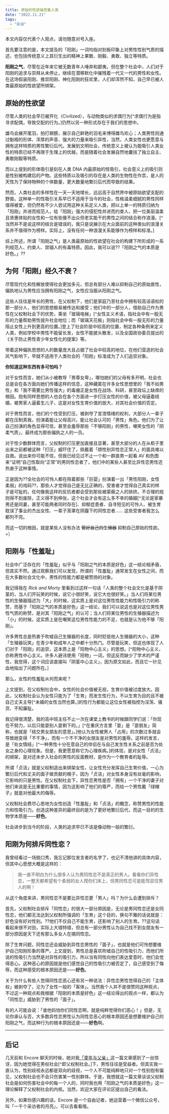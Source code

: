 ```yaml
---
title: 原始的性欲操控着人类
date: "2022.11.21"
tags:
  - "杂谈"
---
```

<script>
  import Tip from '../Tip.svelte'
</script>

<Tip>本文内容仅代表个人观点，请勿随意对号入座。</Tip>

首先要注意的是，本文提及的「阳刚」一词均指对刻板印象上对男性性别气质的描述，也包括传统意义上其衍生出的精神上果敢、刚毅、勇敢、独立等特质。
<!--less-->
**阳刚之气**，尽管在近年来它被无数青年人唾弃和鄙夷，但在整个社会中，人们对于阳刚的追求与崇拜从未停止，继续在潜移默化中摧残着一代又一代的男性和女性。在这场假装阳刚、推崇阳刚、神化阳刚的狂欢里，人们却浑然不知，自己早已被人类最原始的性欲望所绑架。<!--more-->

## 原始的性欲望

尽管人类的社会早已被开化（Civilized），与动物类似的求偶行为[^求偶行为是指寻求配偶，导致交配的行为。]仍然以另一种形式存在于我们的思想中。

雄鸟会展开尾羽，拍打翅膀，展示自己鲜艳的羽毛来博得雌鸟欢心；人类男性则通过魁梧的形体、浑厚的声音、强大的力量来吸引异性，当然，人类女性也更愿意与拥有这样特质的男性繁衍后代。发展到文明社会，传统意义上被认为能吸引人类女性的特质已经不再限于生理上的优越，而是随着社会发展自然地囊括了独立自主、勇敢刚毅等特质。

而以上提到的形体吸引是刻在人类 DNA 内最原始的性吸引，社会意义上的吸引则是性别被构建后的产物。这些特质以及吸引的存在是人类的生物性在作祟，是人的天性为了保持物种的个体数量，更大数量地繁衍后代而导致的结果。

然而，人类社会的多样性在一天一天地增长，远远高于自然界中被原始欲望支配的野兽。这种单一的性吸引关系早已不适用于当今的社会，性格温柔细腻的男性同样值得被爱，但仍然有不少人尝试用这种关系定义人类，把以上单一的特质归纳为「阳刚」并进而规范人，给「阳刚」强大的侵犯性并进而约束人，把一位美丽温柔且贤惠体贴的女性和一位有些傻不出众但老实能干的男性之间的结合称作浪漫。[^当然并不是说这样的结合是错误的，我只是说展示在大众面前的这种类似的浪漫关系并不值得作为榜样。实际上，没有任何一种浪漫关系能够作为榜样和标准。]

综上所述，所谓「阳刚之气」是人类最原始的性欲望在社会的构建下所形成的一系列规范人、约束人、禁锢人的有毒特质。因此，我可以说??「阳刚之气的本质是好色。」??

## 为何「阳刚」经久不衰？

尽管现代化和性解放使得社会更加多元，但总有部分人难以抑制自己的原始兽性，偏执地认为男性应当拥有阳刚之气，女性应当服从阳刚之气。

这些人往往是年长的男性，在父权制下，他们是家庭乃至社会中拥有较高话语权的那一部分人，他们的思想极易被传达和接受；他们中的一部分人，借助自己作为男性在父权制社会下的优势，乘坐「玻璃电梯」[^女性主义术语，指社会中有一股无形的力量帮助男性提升社会地位；而「玻璃天花板」则指社会中有一股无形的力量阻止女性上升到更高的位置。]登上了社会阶层中较高的位置，制定各种条例来定义人类，例如学校中男性不能留长发，女性不能披头散发，以及全国政协委员提出的《关于防止男性青少年女性化的提案》等。

带着这种偏执思想的人的数量庞大且占据了社会中较高的地位，在他们营造的社会风气影响下，早就不适用于人类社会的「阳刚」标准成为了人们追崇对象。

**你知道这种东西有多可怕吗？**

对于女性而言，她们从小被教导「男尊女卑」，哪怕她们的父母有多开明，社会也总是会在各方面向她们传播这样的信息，这种藏匿在许多女性思想里的「我不如男性」和「我不需要比男性强大」的毒瘤正是女性在战场、科研，甚至政坛上缺席的根因。抱有同样思想的人也会在各个方面进一步打压女性的价值，被父母逼着结婚，被男家人逼着生儿子，这是对女性生育价值的放大，对其社会价值的否定。

对于男性而言，他们的个性受到打压，被剥夺了宣泄情绪的权利，大部分人一辈子都在压制真我，扮演着能让父母高兴，能让社会认可的「男性」角色。他们为了让自己扮演的角色显得可信，甚至会羞辱那些「不够阳刚」的男性，嘲笑女性的「阴柔气质」，最终成为那些偏执之人的一员。

对于性少数群体而言，父权制的打压更加直接且显著，甚至大部分的人在从柜子里出来之前都被这种「打压」威吓住了，佩戴着「顺性别异性恋正常人」的面具难以自救。说出来你可能不信，但我已经见过不止一个和一群直男一起看 AV 和色图来“证明”自己性取向“正常”的男同性恋者了，他们中的某些人甚至比异性恋男性还热衷于这种事情。

正是因为??全社会的可怜人都在陪着那些「巨婴」扮演着一出「男性阳刚，女性柔弱」的戏码??，那些人才觉得自己是无比正确的，受害者才觉得自己真实的样子是可耻的，任何像我这样的反抗者都会受到那些被蒙蔽之人的排挤。不合理的规则得不到废除，正义得不到伸张，这个社会才会有这么多不幸的婚姻[^无论是家暴男还是同妻，甚至可能两者同时存在]、抑郁症患者、自寻短见的可怜人、被生育耽误了事业的杰出女性、一辈子笼罩在阴霾下的同性恋者...... 这些受害者我怎么都列不完。

而这一切的根因，就是某些人没有办法 ~~管好自己的生殖器~~ 抑制自己原始的性欲。=）

## 阳刚与「性羞耻」

社会中广泛存在的「性羞耻」似乎与「阳刚之气的本质是好色」这一结论相矛盾，但其实不然。通过观察我们可以发现，所谓的「性羞耻」通常发生在女性之间，而在大多数社会文化中，男性的性能力都是被赞扬的对象。

我记得我在 *Rick and Morty* 里看到过这样一句话「人类的整个社会文化是基于阴茎的，当人们开玩笑的时候，说它小很好笑，说它大也很好笑。」当人们将某位男性的生殖器描述为「大」的时候，这实质上是对这位男性性能力和性吸引力的称赞，而基于「阳刚之气的本质是好色」这一结论，我们可以说这也是对这位男性男性气质的称赞，是对其「阳刚之气」的认可；当人们将某位男性的生殖器描述为「小」的时候，这实质上是在嘲笑这位男性性能力的不足，也就是认为他不够「阳刚」。

许多男性总是热衷于吹嘘自己生殖器的长度，同时贬低他人生殖器的大小，这种「生殖器玩笑」在青少年和成年人之中都十分热门。尽管是玩笑，但这也体现了人们对于「阳刚」的追崇，这本质上是「阳物中心主义」的思想。[^阳物中心主义，亦称男性中心主义。许多人避讳使用「阳物」一词，但这反而缺少了学术的严谨性，我觉得，这个词应该直接叫「阴茎中心主义」，因为原文如此，而且它一针见血地指出了问题所在。]

那么，女性的性羞耻从何而来呢？

上文提到，在父权制社会中，女性的社会价值被无视，生育价值被过度放大。因此，父权制社会认为女性只能为了「生育」而发生性行为，不以生育为目的且不被自己丈夫主导[^未婚的女性当然也算。]的性行为都能让这位女性被指控为淫荡、骚货、不知廉耻。

我记得很清楚，我的高中班主任不止一次在课堂上教书的时候跟同学们说：「你现在不努力，以后只能耍别人耍剩下的。」[^在重庆方言里「耍」是「耍朋友」简称，也就是「结交男女朋友的意思」。]他认为女性被男人「占用」的次数过多就会导致她变得「不干净」，而有一个不干净的女朋友是对男性的羞辱。这样的发言，是「处女情结」[^一种男性十分在意自己的伴侣在与自己发生性关系之前是否为处女之身的心理现象。但是，我更愿意称它为心理疾病。]的体现，是对女性「贞洁」的绑架，是对还未步入社会的男性的反面教材，是作为一个教育者的耻辱。

所谓「贞洁」就是父权制造出来绑架女性，让女性充分发挥自己生育价值，一心为繁衍后代和丈夫的面子做贡献的幌子，因为「贞洁」对女性本身没有丝毫的影响，它影响的只是男性。在父权制社会下，异性恋男性是否「拥有」一个干净的妻子对他们来说是无比重要的事情，因为这影响了他们的尊严，而给一个男性戴「绿帽子」就是对他最大的侮辱。

父权制社会费尽心思地为女性创造「性羞耻」和「贞洁」的概念，称赞男性的性能力和性吸引力。创造这种差异的最终目的是为了更好地繁衍后代，而这一目的的生物学本质是——**好色**。

社会进步到当今的阶段，人类的追求早已不该是像动物一般的繁衍。

## 阳刚为何排斥同性恋？

我曾经看过一场脱口秀，我忘记那位发言者的名字了，也记不清他讲的具体内容，但其中心思想大概是这样的：

> 我一直不明白为什么很多人认为男同性恋不是真正的男人。看看你们异性恋，一整天都希望有个柔弱的女人爬你们床上，但男同性恋可是能驾驭住男人的啊！

从这个角度来讲，男同性恋不是要比异性恋更「男人」吗？为什么会遭到排斥？

首先，父权制社会排斥「同性恋」的很大一部分原因是，无论是男同性恋还是女同性恋，他们都无法达到父权制所强调的「生育」这个目的，换句不雅的话说就是：好色没有好对性别。??他们不仅自己不能生育，还影响了别人的生育。??这句话看起来很不对劲，实际上大错特错，但总有一部分男性认为自己找不到女朋友有一部分原因是天下还有那么多女人在搞同性恋。

除了生育问题，同性恋还会威胁到异性恋男性的「面子」，也就是他们可怜想要维护自己阳刚形象的尊严。上文提到，男性总是喜欢吹嘘自己的性吸引力，而他们所说的性吸引力当然是对异性的吸引力，所以当有同性向他们表达爱意时，他们会觉得恶心。这种恶心的原因就是他们感觉自己的性吸引力被否定了，自己感受到了侮辱，而这种感受的根本原因还是——**好色**。

关于为什么有些人觉得同性恋恶心还有另一种说法：异性恋男性觉得自己的「主体权」被剥夺了，沦为了女性一般的「客体」。当然我个人并不是很赞同这种观点，不过这一种观点和我根据「阳刚的本质是好色」这一结论得出的观点一样，都认为「同性恋」威胁到了男性的「面子」。

有的人可能会说：「谁他妈怕你们同性恋啊，就是纯粹觉得你们恶心！」但是，无论你承认与否，大多数异性恋男性认为同性恋恶心的根本原因还是想要维护自己的阳刚之气，而这种行为的根本原因还是——**好色**啊。

---

## 后记

几天前和 Encore 聊天的时候，她对我[「童年与父亲」](https://blog.guhub.cn/on-everything/childhood-and-father.html)这一篇文章感到了一丝惊讶，因为她觉得在男权社会[^即父权制社会。]下，男性往往是受益者。但其实我一直认为，性别歧视永远都是双向的歧视，一个人不可能纯粹地只对一个性别抱有偏见，父权制社会也不会只伤害某一性别群体。于是，我想就这一篇文章谈谈父权制社会是如何伤害社会中的每一个人的，同时我也用「阳刚之气的本质是好色」这一理论解释了父权制社会的内核。当然，欢迎大家在评论区提出自己的看法。

另外，如果你感兴趣的话，Encore 是一个自由记者，她运营着一个微信公众号，叫「一千个采访者的月亮」，可以去看看哦。
